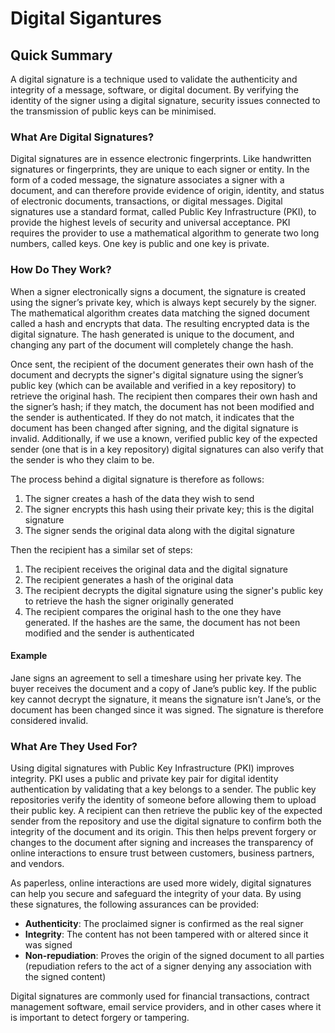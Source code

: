 # Digital Sigantures

## Quick Summary
A digital signature is a technique used to validate the authenticity and integrity of a message, software, or digital document. By verifying the identity of the signer using a digital signature, security issues connected to the transmission of public keys can be minimised.

### What Are Digital Signatures?
Digital signatures are in essence electronic fingerprints. Like handwritten signatures or fingerprints, they are unique to each signer or entity. In the form of a coded message, the signature associates a signer with a document, and can therefore provide evidence of origin, identity, and status of electronic documents, transactions, or digital messages. Digital signatures use a standard format, called Public Key Infrastructure (PKI), to provide the highest levels of security and universal acceptance. PKI requires the provider to use a mathematical algorithm to generate two long numbers, called keys. One key is public and one key is private.

### How Do They Work?
When a signer electronically signs a document, the signature is created using the signer’s private key, which is always kept securely by the signer. The mathematical algorithm creates data matching the signed document called a hash and encrypts that data. The resulting encrypted data is the digital signature. The hash generated is unique to the document, and changing any part of the document will completely change the hash.

Once sent, the recipient of the document generates their own hash of the document and decrypts the signer's digital signature using the signer’s public key (which can be available and verified in a key repository) to retrieve the original hash. The recipient then compares their own hash and the signer’s hash; if they match, the document has not been modified and the sender is authenticated. If they do not match, it indicates that the document has been changed after signing, and the digital signature is invalid. Additionally, if we use a known, verified public key of the expected sender (one that is in a key repository) digital signatures can also verify that the sender is who they claim to be.

The process behind a digital signature is therefore as follows:

1. The signer creates a hash of the data they wish to send
2. The signer encrypts this hash using their private key; this is the digital signature
3. The signer sends the original data along with the digital signature

Then the recipient has a similar set of steps:

1. The recipient receives the original data and the digital signature
2. The recipient generates a hash of the original data
3. The recipient decrypts the digital signature using the signer's public key to retrieve the hash the signer originally generated
4. The recipient compares the original hash to the one they have generated. If the hashes are the same, the document has not been modified and the sender is authenticated

#### Example
Jane signs an agreement to sell a timeshare using her private key. The buyer receives the document and a copy of Jane’s public key. If the public key cannot decrypt the signature, it means the signature isn’t Jane’s, or the document has been changed since it was signed. The signature is therefore considered invalid.

### What Are They Used For?
Using digital signatures with Public Key Infrastructure (PKI) improves integrity. PKI uses a public and private key pair for digital identity authentication by validating that a key belongs to a sender. The public key repositories verify the identity of someone before allowing them to upload their public key. A recipient can then retrieve the public key of the expected sender from the repository and use the digital signature to confirm both the integrity of the document and its origin. This then helps prevent forgery or changes to the document after signing and increases the transparency of online interactions to ensure trust between customers, business partners, and vendors.

As paperless, online interactions are used more widely, digital signatures can help you secure and safeguard the integrity of your data. By using these signatures, the following assurances can be provided:

* **Authenticity**: The proclaimed signer is confirmed as the real signer
* **Integrity**: The content has not been tampered with or altered since it was signed
* **Non-repudiation**: Proves the origin of the signed document to all parties (repudiation refers to the act of a signer denying any association with the signed content)

Digital signatures are commonly used for financial transactions, contract management software, email service providers, and in other cases where it is important to detect forgery or tampering.